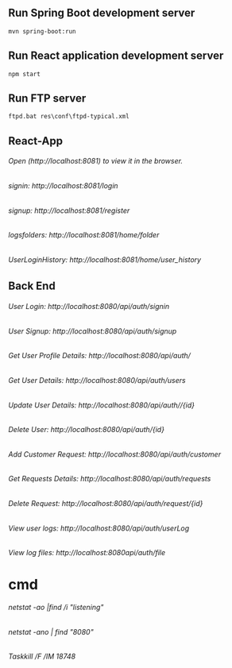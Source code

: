 

## Run Spring Boot development server
```
mvn spring-boot:run
```
## Run React application development server
```
npm start
```
## Run FTP server
```
ftpd.bat res\conf\ftpd-typical.xml
```

## React-App

######  Open (http://localhost:8081) to view it in the browser.
######  signin: http://localhost:8081/login
######  signup: http://localhost:8081/register
######  logsfolders: http://localhost:8081/home/folder
######  UserLoginHistory: http://localhost:8081/home/user_history


## Back End

###### User Login: http://localhost:8080/api/auth/signin
###### User Signup: http://localhost:8080/api/auth/signup
###### Get User Profile Details: http://localhost:8080/api/auth/
###### Get User Details: http://localhost:8080/api/auth/users
###### Update User Details: http://localhost:8080/api/auth//{id}
###### Delete User: http://localhost:8080/api/auth/{id}
###### Add Customer Request: http://localhost:8080/api/auth/customer
###### Get Requests Details: http://localhost:8080/api/auth/requests
###### Delete Request: http://localhost:8080/api/auth/request/{id}
###### View user logs: http://localhost:8080/api/auth/userLog
###### View log files: http://localhost:8080api/auth/file


# cmd
###### netstat -ao |find /i "listening"
###### netstat -ano | find "8080"
###### Taskkill /F /IM 18748